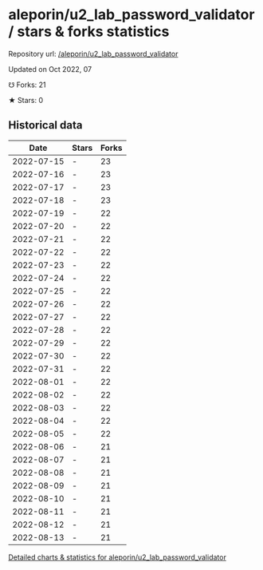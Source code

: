 # aleporin/u2_lab_password_validator / stars & forks statistics

Repository url: [/aleporin/u2_lab_password_validator](https://github.com/aleporin/u2_lab_password_validator)

Updated on Oct 2022, 07

☋ Forks: 21

★ Stars: 0

## Historical data
| Date | Stars | Forks |
|------|-------|-------|
| 2022-07-15 | - | 23 | 
| 2022-07-16 | - | 23 | 
| 2022-07-17 | - | 23 | 
| 2022-07-18 | - | 23 | 
| 2022-07-19 | - | 22 | 
| 2022-07-20 | - | 22 | 
| 2022-07-21 | - | 22 | 
| 2022-07-22 | - | 22 | 
| 2022-07-23 | - | 22 | 
| 2022-07-24 | - | 22 | 
| 2022-07-25 | - | 22 | 
| 2022-07-26 | - | 22 | 
| 2022-07-27 | - | 22 | 
| 2022-07-28 | - | 22 | 
| 2022-07-29 | - | 22 | 
| 2022-07-30 | - | 22 | 
| 2022-07-31 | - | 22 | 
| 2022-08-01 | - | 22 | 
| 2022-08-02 | - | 22 | 
| 2022-08-03 | - | 22 | 
| 2022-08-04 | - | 22 | 
| 2022-08-05 | - | 22 | 
| 2022-08-06 | - | 21 | 
| 2022-08-07 | - | 21 | 
| 2022-08-08 | - | 21 | 
| 2022-08-09 | - | 21 | 
| 2022-08-10 | - | 21 | 
| 2022-08-11 | - | 21 | 
| 2022-08-12 | - | 21 | 
| 2022-08-13 | - | 21 | 


[Detailed charts & statistics for aleporin/u2_lab_password_validator](https://reviewgithub.com/rep/aleporin/u2_lab_password_validator)
